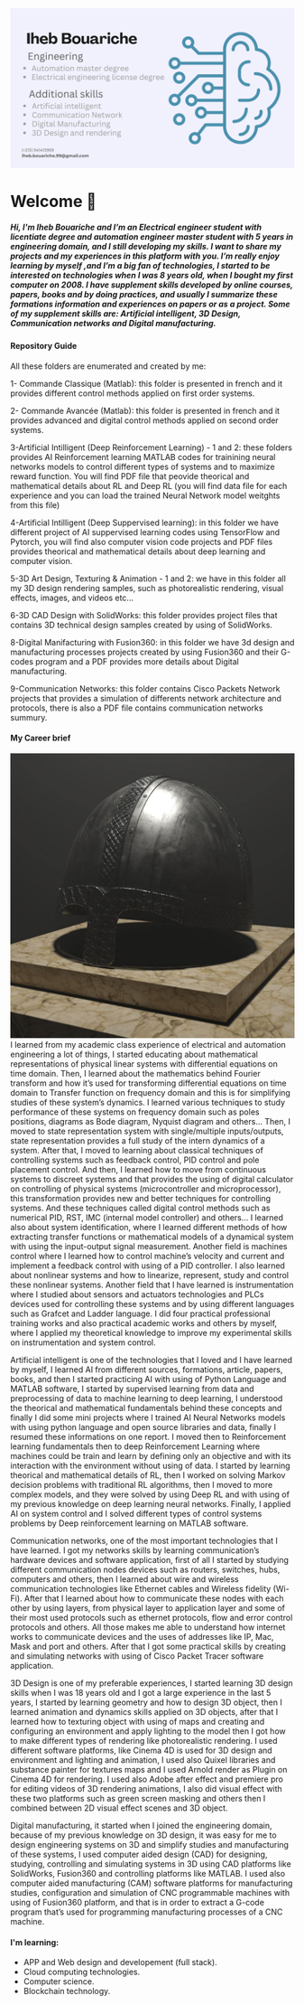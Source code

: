 ![alt text](https://github.com/IhebBouariche1/IhebBouariche/blob/main/Iheb%20Bouariche%20(13).png)
# Welcome 👋 

##### Hi, I'm Iheb Bouariche and I’m an Electrical engineer student with licentiate degree and automation engineer master student with 5 years in engineering domain, and I still developing my skills. I want to share my projects and my experiences in this platform with you. I’m really enjoy learning by myself ,and I’m a big fan of technologies, I started to be interested on technologies when I was 8 years old, when I bought my first computer on 2008. I have supplement skills developed by online courses, papers, books and by doing practices, and usually I summarize these formations information and experiences on papers or as a project. Some of my supplement skills are:  Artificial intelligent, 3D Design, Communication networks and Digital manufacturing.

#### Repository Guide
All these folders are enumerated and created by me:

1- Commande Classique (Matlab): this folder is presented in french and it provides different control methods applied on first order systems. 

2- Commande Avancée (Matlab): this folder is presented in french and it provides advanced and digital control methods applied on second order systems.

3-Artificial Intilligent (Deep Reinforcement Learning) - 1 and 2: these folders provides AI Reinforcement learning MATLAB codes for trainining neural networks models to control different types of systems and to maximize reward function. You will find PDF file that peovide theorical and mathematical details about RL and Deep RL (you will find data file for each experience and you can load the trained Neural Network model weitghts from this file)

4-Artificial Intilligent (Deep Suppervised learning): in this folder we have different project of AI suppervised learning codes using TensorFlow and Pytorch, you will find also computer vision code projects and PDF files provides theorical and mathematical details about deep learning and computer vision.

5-3D Art Design, Texturing & Animation - 1 and 2: we have in this folder all my 3D design rendering samples, such as photorealistic rendering, visual effects, images, and videos etc...

6-3D CAD Design with SolidWorks: this folder provides project files that contains 3D technical design samples created by using of SolidWorks. 

8-Digital Manifacturing with Fusion360: in this folder we have 3d design and manufacturing processes projects created by using Fusion360 and their G-codes program and a PDF provides more details about Digital manufacturing.

9-Communication Networks: this folder contains Cisco Packets Network projects that provides a simulation of differents network architecture and protocols, there is also a PDF file contains communication networks summury. 

#### My Career brief
 ![alt text](https://github.com/IhebBouariche1/IhebBouariche/blob/main/1.jpg)
   I learned from my academic class experience of electrical and automation engineering a lot of things, I started educating about mathematical representations of physical linear systems with differential equations on time domain. Then, I learned about the mathematics behind Fourier transform and how it’s used for transforming differential equations on time domain to Transfer function on frequency domain and this is for simplifying studies of these system’s dynamics. I learned various techniques to study performance of these systems on frequency domain such as poles positions, diagrams as Bode diagram, Nyquist diagram and others… Then, I moved to state representation system with single/multiple inputs/outputs, state representation provides a full study of the intern dynamics of a system. After that, I moved to learning about classical techniques of controlling systems such as feedback control, PID control and pole placement control. And then, I learned how to move from continuous systems to discreet systems and that provides the using of digital calculator on controlling of physical systems (microcontroller and microprocessor), this transformation provides new and better techniques for controlling systems. And these techniques called digital control methods such as numerical PID, RST, IMC (internal model controller) and others… I learned also about system identification, where I learned different methods of how extracting transfer functions or mathematical models of a dynamical system with using the input-output signal measurement.  Another field is machines control where I learned how to control machine’s velocity and current and implement a feedback control with using of a PID controller. I also learned about nonlinear systems and how to linearize, represent, study and control these nonlinear systems. Another field that I have learned is instrumentation where I studied about sensors and actuators technologies and PLCs devices used for controlling these systems and by using different languages such as Grafcet and Ladder language. I did four practical professional training works and also practical academic works and others by myself, where I applied my theoretical knowledge to improve my experimental skills on instrumentation and system control.

   Artificial intelligent is one of the technologies that I loved and I have learned by myself, I learned AI from different sources, formations, article, papers, books, and then I started practicing AI with using of Python Language and MATLAB software, I started by supervised learning from data and preprocessing of data to machine learning to deep learning, I understood the theorical and mathematical fundamentals behind these concepts and finally I did some mini projects where I trained AI Neural Networks models with using python language and open source libraries and data, finally I resumed these informations on one report. I moved then to Reinforcement learning fundamentals then to deep Reinforcement Learning where machines could be train and learn by defining only an objective and with its interaction with the environment without using of data. I started by learning theorical and mathematical details of RL, then I worked on solving Markov decision problems with traditional RL algorithms, then I moved to more complex models, and they were solved by using Deep RL and with using of my previous knowledge on deep learning neural networks. Finally, I applied AI on system control and I solved different types of control systems problems by Deep reinforcement learning on MATLAB software.

   Communication networks, one of the most important technologies that I have learned. I got my networks skills by learning communication’s hardware devices and software application, first of all I started by studying different communication nodes devices such as routers, switches, hubs, computers and others, then I learned about wire and wireless communication technologies like Ethernet cables and Wireless fidelity (Wi-Fi). After that I learned about how to communicate these nodes with each other by using layers, from physical layer to application layer and some of their most used protocols such as ethernet protocols, flow and error control protocols and others. All those makes me able to understand how internet works to communicate devices and the uses of addresses like IP, Mac, Mask and port and others. After that I got some practical skills by creating and simulating networks with using of Cisco Packet Tracer software application.  

   3D Design is one of my preferable experiences, I started learning 3D design skills when I was 18 years old and I got a large experience in the last 5 years, I started by learning geometry and how to design 3D object, then I learned animation and dynamics skills applied on 3D objects, after that I learned how to texturing object with using of maps and creating and configuring an environment and apply lighting to the model then I got how to make different types of rendering like photorealistic rendering. I used different software platforms, like Cinema 4D is used for 3D design and environment and lighting and animation, I used also Quixel libraries and substance painter for textures maps and I used Arnold render as Plugin on Cinema 4D for rendering. I used also Adobe after effect and premiere pro for editing videos of 3D rendering animations, I also did visual effect with these two platforms such as green screen masking and others then I combined between 2D visual effect scenes and 3D object.

   Digital manufacturing, it started when I joined the engineering domain, because of my previous knowledge on 3D design, it was easy for me to design engineering systems on 3D and simplify studies and manufacturing of these systems, I used computer aided design (CAD) for designing, studying, controlling and simulating systems in 3D using CAD platforms like SolidWorks, Fusion360 and controlling platforms like MATLAB. I used also computer aided manufacturing (CAM) software platforms for manufacturing studies, configuration and simulation of CNC programmable machines with using of Fusion360 platform, and that is in order to extract a G-code program that’s used for programming manufacturing processes of a CNC machine.

####  I'm learning: 

- APP and Web design and developement (full stack).
- Cloud computing technologies.
- Computer science.
- Blockchain technology. 
